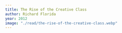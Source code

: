 ```yaml
---
title: The Rise of the Creative Class
author: Richard Florida
year: 2012
image: "./read/the-rise-of-the-creative-class.webp"
---
```

